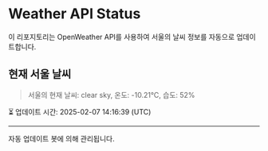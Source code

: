 
# Weather API Status

이 리포지토리는 OpenWeather API를 사용하여 서울의 날씨 정보를 자동으로 업데이트합니다.

## 현재 서울 날씨
> 서울의 현재 날씨: clear sky, 온도: -10.21°C, 습도: 52%

⏳ 업데이트 시간: 2025-02-07 14:16:39 (UTC)

---
자동 업데이트 봇에 의해 관리됩니다.
